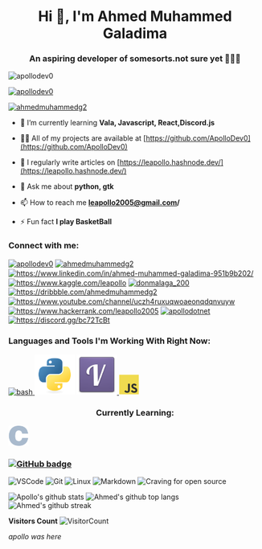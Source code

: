 <h1 align="center">Hi 👋, I'm Ahmed Muhammed Galadima</h1>
<h3 align="center">An aspiring developer of somesorts.not sure yet 🤷🏽‍♂️</h3>

<p align="left"> <img src="https://komarev.com/ghpvc/?username=apollodev0&label=Profile%20views&color=0e75b6&style=flat" alt="apollodev0" /> </p>

<p align="left"> <a href="https://github.com/ryo-ma/github-profile-trophy"><img src="https://github-profile-trophy.vercel.app/?username=apollodev0" alt="apollodev0" /></a> </p>

<p align="left"> <a href="https://twitter.com/ahmedmuhammedg2" target="blank"><img src="https://img.shields.io/twitter/follow/ahmedmuhammedg2?logo=twitter&style=for-the-badge" alt="ahmedmuhammedg2" /></a> </p>

- 🌱 I’m currently learning **Vala, Javascript, React,Discord.js**

- 👨‍💻 All of my projects are available at [https://github.com/ApolloDev0](https://github.com/ApolloDev0)

- 📝 I regularly write articles on [https://leapollo.hashnode.dev/](https://leapollo.hashnode.dev/)

- 💬 Ask me about **python, gtk**

- 📫 How to reach me **leapollo2005@gmail.com/**

- ⚡ Fun fact **I play BasketBall**

<h3 align="left">Connect with me:</h3>
<p align="left">
<a href="https://codepen.io/apollodev0" target="blank"><img align="center" src="https://cdn.jsdelivr.net/npm/simple-icons@3.0.1/icons/codepen.svg" alt="apollodev0" height="30" width="40" /></a>
<a href="https://twitter.com/ahmedmuhammedg2" target="blank"><img align="center" src="https://cdn.jsdelivr.net/npm/simple-icons@3.0.1/icons/twitter.svg" alt="ahmedmuhammedg2" height="30" width="40" /></a>
<a href="https://linkedin.com/in/https://www.linkedin.com/in/ahmed-muhammed-galadima-951b9b202/" target="blank"><img align="center" src="https://cdn.jsdelivr.net/npm/simple-icons@3.0.1/icons/linkedin.svg" alt="https://www.linkedin.com/in/ahmed-muhammed-galadima-951b9b202/" height="30" width="40" /></a>
<a href="https://kaggle.com/https://www.kaggle.com/leapollo" target="blank"><img align="center" src="https://cdn.jsdelivr.net/npm/simple-icons@3.0.1/icons/kaggle.svg" alt="https://www.kaggle.com/leapollo" height="30" width="40" /></a>
<a href="https://instagram.com/donmalaga_200" target="blank"><img align="center" src="https://cdn.jsdelivr.net/npm/simple-icons@3.0.1/icons/instagram.svg" alt="donmalaga_200" height="30" width="40" /></a>
<a href="https://dribbble.com/https://dribbble.com/ahmedmuhammedg2" target="blank"><img align="center" src="https://cdn.jsdelivr.net/npm/simple-icons@3.0.1/icons/dribbble.svg" alt="https://dribbble.com/ahmedmuhammedg2" height="30" width="40" /></a>
<a href="https://www.youtube.com/c/https://www.youtube.com/channel/uczh4ruxuqwoaeonqdqnvuyw" target="blank"><img align="center" src="https://cdn.jsdelivr.net/npm/simple-icons@3.0.1/icons/youtube.svg" alt="https://www.youtube.com/channel/uczh4ruxuqwoaeonqdqnvuyw" height="30" width="40" /></a>
<a href="https://www.hackerrank.com/https://www.hackerrank.com/leapollo2005" target="blank"><img align="center" src="https://cdn.jsdelivr.net/npm/simple-icons@3.0.1/icons/hackerrank.svg" alt="https://www.hackerrank.com/leapollo2005" height="30" width="40" /></a>
<a href="https://www.leetcode.com/apollodotnet" target="blank"><img align="center" src="https://cdn.jsdelivr.net/npm/simple-icons@3.0.1/icons/leetcode.svg" alt="apollodotnet" height="30" width="40" /></a>
<a href="https://discord.gg/https://discord.gg/bc72TcBt" target="blank"><img align="center" src="https://cdn.jsdelivr.net/npm/simple-icons@3.0.1/icons/discord.svg" alt="https://discord.gg/bc72TcBt" height="30" width="40" /></a>
</p>

<h3 align="left">Languages and Tools I'm Working With Right Now:</h3>
<p align="left"> <a href="https://www.gnu.org/software/bash/" target="_blank"> <img src="https://www.vectorlogo.zone/logos/gnu_bash/gnu_bash-icon.svg" alt="bash" width="80" height="80"/> </a> <a href="https://www.python.org" target="_blank"> <img src="https://raw.githubusercontent.com/devicons/devicon/master/icons/python/python-original.svg" alt="python" width="80" height="80"/></a>
  <a href="https://wiki.gnome.org/Projects/Vala" target="_blank">
    <img src="./vala-image.svg.png" alt="Vala Logo" width="80" height="80"/>
    </a>
 <a href="https://developer.mozilla.org/en-US/docs/Web/JavaScript" target="_blank"> <img src="https://raw.githubusercontent.com/devicons/devicon/master/icons/javascript/javascript-original.svg" alt="javascript" width="40" height="40"/> </a>
</p>

<h3 align="Center">Currently Learning:</h3>
<p>
  <a href="https://www.cprogramming.com/" target="_blank"> <img src="https://raw.githubusercontent.com/devicons/devicon/master/icons/c/c-original.svg" alt="c" width="40" height="40"/> </a>
</p>

<h3><a href="https://github.com/ApolloDev0?tab=followers">
    <img src="https://img.shields.io/github/followers/ApolloDev0?label=Followers&logo=GitHub&style=for-the-badge" alt="GitHub badge" />
 </a></h3>
 
![VSCode](https://img.shields.io/badge/-vscode-00a8e8?style=for-the-badge&logo=visual-studio-code)
![Git](https://img.shields.io/badge/git%20-%23F05033.svg?&style=for-the-badge&logo=git&logoColor=white)
![Linux](https://img.shields.io/badge/-linux-772953?style=for-the-badge&logo=linux)
![Markdown](https://img.shields.io/badge/markdown-%23000000.svg?&style=for-the-badge&logo=markdown&logoColor=white)
![Craving for open source](https://img.shields.io/badge/-I%27m_craving_for_open_source-green?style=for-the-badge&logo=github&logoColor=black)


![Apollo's github stats](https://github-readme-stats.vercel.app/api?username=ApolloDev0&theme=synthwave&show_icons=true&layout=demo)
![Ahmed's github top langs](https://github-readme-stats.vercel.app/api/top-langs?username=ApolloDev0&show_icons=true&locale=en&layout=demo&theme=gruvbox&langs_count=8&hide=c%23,Vim%20script,nim,html,css)
![Ahmed's github streak](https://github-readme-streak-stats.herokuapp.com/?user=ApolloDev0&show_icons=true&locale=en&layout=demo&theme=gruvbox)


**Visitors Count**
![VisitorCount](https://profile-counter.glitch.me/{ApolloDev0}/count.svg)

*apollo was here*


